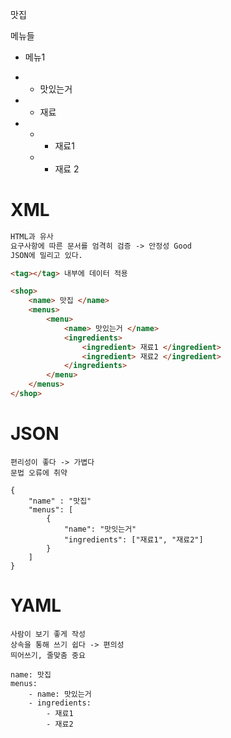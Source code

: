 맛집

메뉴들

- 메뉴1

- - 맛있는거
- - 재료 
- - - 재료1
  - - 재료 2

# XML

```html
HTML과 유사
요구사항에 따른 문서를 엄격히 검증 -> 안정성 Good
JSON에 밀리고 있다.

<tag></tag> 내부에 데이터 적용

<shop>
    <name> 맛집 </name>
	<menus>
    	<menu>
        	<name> 맛있는거 </name>
            <ingredients>
                <ingredient> 재료1 </ingredient>
                <ingredient> 재료2 </ingredient>
            </ingredients>
        </menu>
    </menus>
</shop>
```





# JSON

```
편리성이 좋다 -> 가볍다
문법 오류에 취약

{
	"name" : "맛집"
	"menus": [
        {
            "name": "맛잇는거"
            "ingredients": ["재료1", "재료2"]
        }
    ]
}
```





# YAML

```
사람이 보기 좋게 작성
상속을 통해 쓰기 쉽다 -> 편의성
띄어쓰기, 줄맞춤 중요

name: 맛집
menus: 
	- name: 맛있는거
	- ingredients:
		- 재료1
		- 재료2
```

